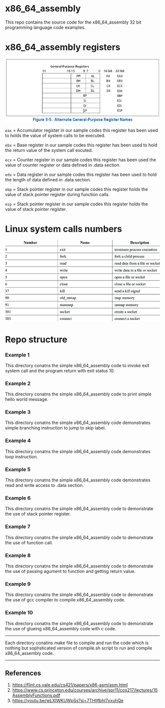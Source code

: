 # x86_64_assembly

This repo contains the source code for the x86_64_assembly 32 bit programming language code examples.

# x86_64_assembly registers

![32 bit registers](image.png)

`eax` = Accumulator register in our sample codes this register has been used to holds the value of system calls to be executed.

`ebx` = Base register in our sample codes this register has been used to hold the return value of the system call excuted.

`ecx` = Counter register in our sample codes this register has been used  the value of counter register or data defined in .data section.

`edx` = Data register in our sample codes this register has been used to hold the length of data defined in .data section.

`ebp` = Stack pointer register in our sample codes this register holds the value of stack pointer register during function calls.

`esp` = Stack pointer register in our sample codes this register holds the value of stack pointer register.

# Linux system calls numbers

![Linux system call numbers](image-1.png)

# Repo structure

### Example 1

This directory conatns the simple x86_64_assembly code to invoke exit system call and the program return with exit status 10.

### Example 2

This directory conatns the simple x86_64_assembly code to print simple hello world message.

### Example 3

This directory conatns the simple x86_64_assembly code demonstrates simple branching instruction to jump to skip label.

### Example 4

This directory conatns the simple x86_64_assembly code demonstrates loop instruction.

### Example 5

This directory conatns the simple x86_64_assembly code demonstrates read and write access to .data section.

### Example 6

This directory conatns the simple x86_64_assembly code to demonstrate the use of stack pointer register.

### Example 7

This directory conatns the simple x86_64_assembly code to demonstrate the use of function call.

### Example 8

This directory conatns the simple x86_64_assembly code to demonstrate the use of passing agument to function and getting return value.

### Example 9

This directory conatns the simple x86_64_assembly code to demonstrate the use of gcc compiler to compile x86_64_assembly code.

### Example 10

This directory conatns the simple x86_64_assembly code to demonstrate the use of glueing x86_64_assembly code with c code.


****
Each directory conatins make file to compile and run the code which is nothing but sophsticated version of compile.sh script to run and compile x86_64_assembly code.
****

## References

1. https://flint.cs.yale.edu/cs421/papers/x86-asm/asm.html
2. https://www.cs.princeton.edu/courses/archive/spr11/cos217/lectures/15AssemblyFunctions.pdf
3. https://youtu.be/wLXIWKUWpSs?si=7THIIfbhI7xxuhQe
